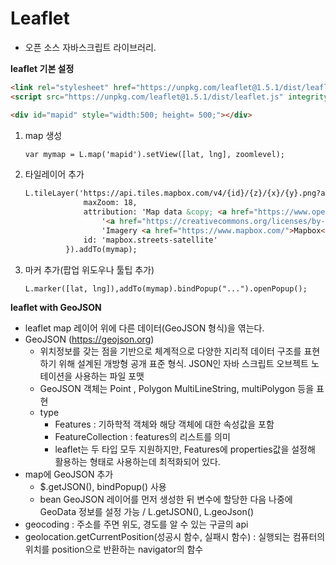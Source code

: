 # Leaflet

- 오픈 소스 자바스크립트 라이브러리. 

**leaflet 기본 설정**

```html
<link rel="stylesheet" href="https://unpkg.com/leaflet@1.5.1/dist/leaflet.css" integrity="..." crossorigin=""/>
<script src="https://unpkg.com/leaflet@1.5.1/dist/leaflet.js" integrity="..." crossorigin=""/>

<div id="mapid" style="width:500; height= 500;"></div>
```

1. map 생성

   ```html
   var mymap = L.map('mapid').setView([lat, lng], zoomlevel);
   ```

2. 타일레이어 추가

   ```html
   L.tileLayer('https://api.tiles.mapbox.com/v4/{id}/{z}/{x}/{y}.png?access_token=pk.eyJ1IjoibWFwYm94IiwiYSI6ImNpejY4NXVycTA2emYycXBndHRqcmZ3N3gifQ.rJcFIG214AriISLbB6B5aw' <!--타일레이어 URL 템플릿 값을 불러오는 부분-->, { 
        		maxZoom: 18,
        		attribution: 'Map data &copy; <a href="https://www.openstreetmap.org/">OpenStreetMap</a> contributors, ' +
        			'<a href="https://creativecommons.org/licenses/by-sa/2.0/">CC-BY-SA</a>, ' +
        			'Imagery <a href="https://www.mapbox.com/">Mapbox</a>',
        		id: 'mapbox.streets-satellite'
        	}).addTo(mymap);
   ```

3. 마커 추가(팝업 위도우나 툴팁 추가)

   ```html
   L.marker([lat, lng]),addTo(mymap).bindPopup("...").openPopup();
   ```

**leaflet with GeoJSON**

- leaflet map 레이어 위에 다른 데이터(GeoJSON 형식)을 엮는다.
- GeoJSON (https://geojson.org)
  - 위치정보를 갖는 점을 기반으로 체계적으로 다양한 지리적 데이터 구조를 표현하기 위해 설계된 개방형 공개 표준 형식. JSON인 자바 스크립트 오브젝트 노테이션을 사용하는 파일 포맷
  - GeoJSON 객체는 Point , Polygon MultiLineString, multiPolygon 등을 표현
  - type
    - Features : 기하학적 객체와 해당 객체에 대한 속성값을 포함
    - FeatureCollection : features의 리스트를 의미
    - leaflet는 두 타입 모두 지원하지만, Features에 properties값을 설정해 활용하는 형태로 사용하는데 최적화되어 있다.
- map에 GeoJSON 추가
  - $.getJSON(), bindPopup() 사용
  - bean GeoJSON 레이어를 먼저 생성한 뒤 변수에 할당한 다음 나중에 GeoData 정보를 설정 가능 / L.getJSON(), L.geoJson()
- geocoding : 주소를 주면 위도, 경도를 알 수 있는 구글의 api
- geolocation.getCurrentPosition(성공시 함수, 실패시 함수) : 실행되는 컴퓨터의 위치를 position으로 반환하는 navigator의 함수 